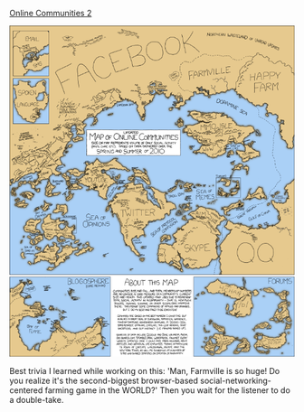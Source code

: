 [Online Communities 2](https://xkcd.com/802)

![Online Communities 2](./random_comic.png)

Best trivia I learned while working on this: 'Man, Farmville is so huge! Do you realize it's the second-biggest browser-based social-networking-centered farming game in the WORLD?' Then you wait for the listener to do a double-take.

